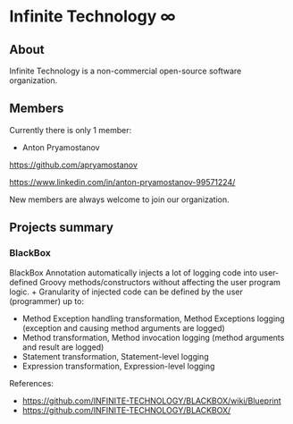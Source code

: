# Infinite Technology ∞

## About

Infinite Technology is a non-commercial open-source software organization.

## Members

Currently there is only 1 member:

* Anton Pryamostanov

https://github.com/apryamostanov

https://www.linkedin.com/in/anton-pryamostanov-99571224/

New members are always welcome to join our organization.

## Projects summary

### BlackBox

BlackBox Annotation automatically injects a lot of logging code into user-defined Groovy methods/constructors without affecting the user program logic. +
Granularity of injected code can be defined by the user (programmer) up to:

* Method Exception handling transformation, Method Exceptions logging (exception and causing method arguments are logged)
* Method transformation, Method invocation logging (method arguments and result are logged)
* Statement transformation, Statement-level logging
* Expression transformation, Expression-level logging

References:
* https://github.com/INFINITE-TECHNOLOGY/BLACKBOX/wiki/Blueprint
* https://github.com/INFINITE-TECHNOLOGY/BLACKBOX/